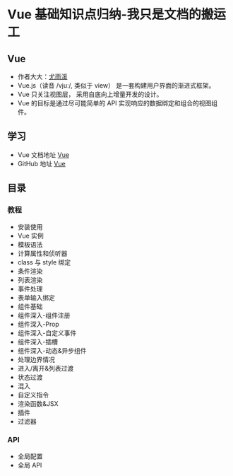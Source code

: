 # Vue 基础知识点归纳-我只是文档的搬运工

## Vue

- 作者大大：[尤雨溪](https://baike.baidu.com/item/尤雨溪/2281470?fr=aladdin)
- Vue.js（读音 /vjuː/, 类似于 view） 是一套构建用户界面的渐进式框架。
- Vue 只关注视图层， 采用自底向上增量开发的设计。
- Vue 的目标是通过尽可能简单的 API 实现响应的数据绑定和组合的视图组件。

## 学习

- Vue 文档地址 [Vue](https://cn.vuejs.org/index.html)
- GitHub 地址 [Vue](https://github.com/vuejs/vue)

## 目录

### 教程

- 安装使用
- Vue 实例
- 模板语法
- 计算属性和侦听器
- class 与 style 绑定
- 条件渲染
- 列表渲染
- 事件处理
- 表单输入绑定
- 组件基础
- 组件深入-组件注册
- 组件深入-Prop
- 组件深入-自定义事件
- 组件深入-插槽
- 组件深入-动态&异步组件
- 处理边界情况
- 进入/离开&列表过渡
- 状态过渡
- 混入
- 自定义指令
- 渲染函数&JSX
- 插件
- 过滤器

### API

- 全局配置
- 全局 API
